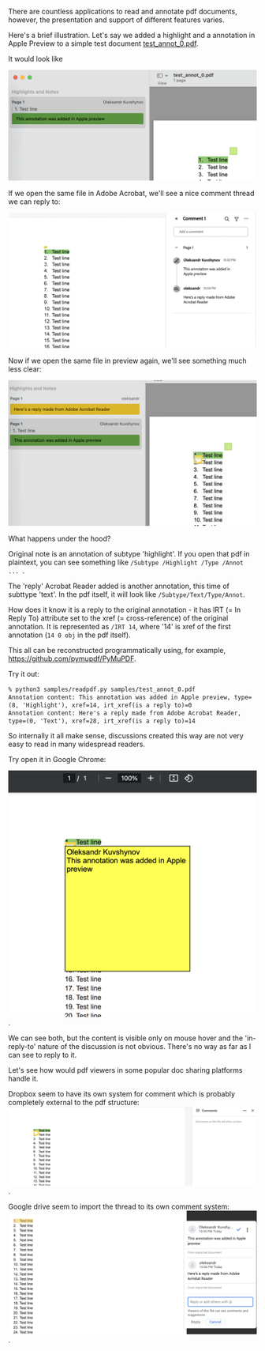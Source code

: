 There are countless applications to read and annotate pdf documents, however, the presentation and support of different features varies.

Here's a brief illustration. Let's say we added a highlight and a annotation in Apple Preview to a simple test document [test_annot_0.pdf](test_annot_0.pdf).

It would look like

![img/annot0_preview.png](img/annot0_preview.png)

If we open the same file in Adobe Acrobat, we'll see a nice comment thread we can reply to:

![img/annot0_acrobat.png](img/annot0_acrobat.png)

Now if we open the same file in preview again, we'll see something much less clear:

![img/annot0_reply_preview.png](img/annot0_reply_preview.png)

What happens under the hood?

Original note is an annotation of subtype 'highlight'. If you open that pdf in plaintext, you can see something like ```/Subtype /Highlight /Type /Annot ... ```.

The 'reply' Acrobat Reader added is another annotation, this time of subttype 'text'. In the pdf itself, it will look like ```/Subtype/Text/Type/Annot```.

How does it know it is a reply to the original annotation - it has IRT (= In Reply To) attribute set to the xref (= cross-reference) of the original annotation. It is represented as ```/IRT 14```, where '14' is xref of the first annotation (```14 0 obj``` in the pdf itself).

This all can be reconstructed programmatically using, for example, https://github.com/pymupdf/PyMuPDF. 

Try it out:

```
% python3 samples/readpdf.py samples/test_annot_0.pdf         
Annotation content: This annotation was added in Apple preview, type=(8, 'Highlight'), xref=14, irt_xref(is a reply to)=0
Annotation content: Here's a reply made from Adobe Acrobat Reader, type=(0, 'Text'), xref=28, irt_xref(is a reply to)=14

```

So internally it all make sense, discussions created this way are not very easy to read in many widespread readers. 

Try open it in Google Chrome: 

![img/annot0_reply_chrome.png](img/annot0_reply_chrome.png).

We can see both, but the content is visible only on mouse hover and the 'in-reply-to' nature of the discussion is not obvious. There's no way as far as I can see to reply to it.

Let's see how would pdf viewers in some popular doc sharing platforms handle it.

Dropbox seem to have its own system for comment which is probably completely external to the pdf structure:
![img/annot0_reply_dropbox.png](img/annot0_reply_dropbox.png).

Google drive seem to import the thread to its own comment system:
![img/annot0_reply_google_drive.png](img/annot0_reply_google_drive.png).

